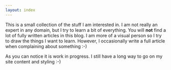 ```yaml
---
layout: index
---
```


This is a small collection of the stuff I am interested in. I am not really an expert in any domain, but I try to learn a bit of everything.
You will **not** find a lot of fully written articles in this blog. I am more of a visual person so I try to draw the things I want to learn.
However, I occasionally write a full article when complaining about something :-)

As you can notice it is work in progress. I still have a long way to go on my site content and styling :-)


